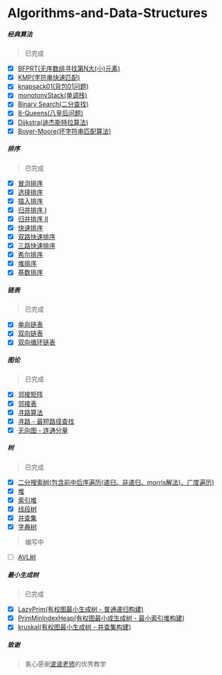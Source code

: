 # Algorithms-and-Data-Structures

##### 经典算法
> 已完成
- [x] [BFPRT(无序数组寻找第N大(小)元素)](https://github.com/biaodigit/JavaScriptAlgorithms/blob/master/Classical%20algorithm%20problem/BFPRT.html)
- [x] [KMP(字符串快速匹配)](https://github.com/biaodigit/JavaScriptAlgorithms/blob/master/Classical%20algorithm%20problem/KMP.html)
- [x] [knapsack01(背包01问题)](https://github.com/biaodigit/JavaScriptAlgorithms/blob/master/Classical%20algorithm%20problem/knapsack01.html)
- [x] [monotonyStack(单调栈)](https://github.com/biaodigit/JavaScriptAlgorithms/blob/master/Classical%20algorithm%20problem/monotonyStack.html)
- [x] [Binary Search(二分查找)](https://github.com/biaodigit/JavaScriptAlgorithms/blob/master/Classical%20algorithm%20problem/Binary%20Search.html)
- [x] [8-Queens(八皇后问题)](https://github.com/biaodigit/JavaScriptAlgorithms/blob/master/Classical%20algorithm%20problem/8-Queens.html)
- [x] [Dijkstra(迪杰斯特拉算法)](https://github.com/biaodigit/JavaScriptAlgorithms/blob/master/Classical%20algorithm%20problem/Dijkstra.html)
- [x] [Boyer-Moore(坏字符串匹配算法)](https://github.com/biaodigit/JavaScriptAlgorithms/blob/master/Classical%20algorithm%20problem/Boyer-Moore.html)

##### 排序
> 已完成
- [x] [冒泡排序](https://github.com/biaodigit/JavaScriptAlgorithms/blob/master/Sort/BubbleSort.html)
- [x] [选择排序](https://github.com/biaodigit/JavaScriptAlgorithms/blob/master/Sort/SelectSort.html)
- [x] [插入排序](https://github.com/biaodigit/JavaScriptAlgorithms/blob/master/Sort/InsertionSort.html)
- [x] [归并排序 I](https://github.com/biaodigit/JavaScriptAlgorithms/blob/master/Sort/MergeSort.html)
- [x] [归并排序 II](https://github.com/biaodigit/JavaScriptAlgorithms/blob/master/Sort/MergeSort%20Bottom.html)
- [x] [快速排序](https://github.com/biaodigit/JavaScriptAlgorithms/blob/master/Sort/Quick%20Sort.html)
- [x] [双路快速排序](https://github.com/biaodigit/JavaScriptAlgorithms/blob/master/Sort/Double%20Way%20Quick%20Sort.html)
- [x] [三路快速排序](https://github.com/biaodigit/JavaScriptAlgorithms/blob/master/Sort/ThreeWayQuickSort.html)
- [x] [希尔排序](https://github.com/biaodigit/JavaScriptAlgorithms/blob/master/Sort/Shell%20Sort.html)
- [x] [堆排序](https://github.com/biaodigit/JavaScriptAlgorithms/blob/master/Sort/Heap%20Sort.html)
- [x] [基数排序](https://github.com/biaodigit/JavaScriptAlgorithms/blob/master/Sort/Radix%20Sort.html)

##### 链表
> 已完成
- [x] [单向链表](https://github.com/biaodigit/JavaScriptAlgorithms/blob/master/Linked%20list/Linked%20List.html)
- [x] [双向链表](https://github.com/biaodigit/JavaScriptAlgorithms/blob/master/Linked%20list/Double%20LinkedList.html)
- [x] [双向循环链表](https://github.com/biaodigit/JavaScriptAlgorithms/blob/master/Linked%20list/DoubleLoopLinkedList.html)

##### 图论
> 已完成
- [x] [邻接矩阵](https://github.com/biaodigit/JavaScriptAlgorithms/blob/master/Graph%20Basics/Adjacency%20Matrix.html)
- [x] [邻接表](https://github.com/biaodigit/JavaScriptAlgorithms/blob/master/Graph%20Basics/Adjacency%20Lists.html)
- [x] [寻路算法](https://github.com/biaodigit/JavaScriptAlgorithms/blob/master/Graph%20Basics/FindPath.html)
- [x] [寻路 - 最短路径查找](https://github.com/biaodigit/JavaScriptAlgorithms/blob/master/Graph%20Basics/ShortestPath.html)
- [x] [无向图 - 连通分量](https://github.com/biaodigit/JavaScriptAlgorithms/blob/master/Graph%20Basics/Graph%20Order.html)

##### 树
> 已完成
- [x] [二分搜索树(包含前中后序遍历(递归、非递归、morris解法)、广度遍历)](https://github.com/biaodigit/JavaScriptAlgorithms/blob/master/Tree/Binary%20Search%20Tree.html)
- [x] [堆](https://github.com/biaodigit/JavaScriptAlgorithms/blob/master/Tree/Heap.html)
- [x] [索引堆](https://github.com/biaodigit/JavaScriptAlgorithms/blob/master/Tree/IndexHeap.html)
- [x] [线段树](https://github.com/biaodigit/JavaScriptAlgorithms/blob/master/Tree/Segment%20Tree.html)
- [x] [并查集](https://github.com/biaodigit/JavaScriptAlgorithms/blob/master/Tree/Trie.html)
- [x] [字典树](https://github.com/biaodigit/JavaScriptAlgorithms/blob/master/Tree/Trie.html)

> 编写中
- [ ] [AVL树](https://github.com/biaodigit/JavaScriptAlgorithms/blob/master/Tree/AVL%20Tree.html)

##### 最小生成树
> 已完成
- [x] [LazyPrim(有权图最小生成树 - 普通递归构建)](https://github.com/biaodigit/JavaScriptAlgorithms/blob/master/Minimum%20Span%20Tree/LazyPrim.html)
- [x] [PrimMinIndexHeap(有权图最小成生成树 - 最小索引堆构建)](https://github.com/biaodigit/JavaScriptAlgorithms/blob/master/Minimum%20Span%20Tree/PrimMinIndexHeap.html)
- [x] [kruskal(有权图最小生成树 - 并查集构建)](https://github.com/biaodigit/JavaScriptAlgorithms/blob/master/Minimum%20Span%20Tree/kruskal.html)

##### 致谢
> 衷心感谢[波波老师](https://github.com/liuyubobobo)的优秀教学

